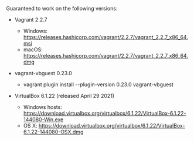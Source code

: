 Guaranteed to work on the following versions:

- Vagrant 2.2.7
    - Windows: https://releases.hashicorp.com/vagrant/2.2.7/vagrant_2.2.7_x86_64.msi
    - macOS: https://releases.hashicorp.com/vagrant/2.2.7/vagrant_2.2.7_x86_64.dmg

- vagrant-vbguest 0.23.0
    - vagrant plugin install --plugin-version 0.23.0 vagrant-vbguest

- VirtualBox 6.1.22 (released April 29 2021)
    - Windows hosts: https://download.virtualbox.org/virtualbox/6.1.22/VirtualBox-6.1.22-144080-Win.exe
    - OS X: https://download.virtualbox.org/virtualbox/6.1.22/VirtualBox-6.1.22-144080-OSX.dmg


